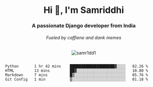 <h1 align="center">Hi 👋, I'm Samriddhi</h1>
<h3 align="center">A passionate Django developer from India</h3>
<h6 align="center">Fueled by caffiene and dank memes</h6>

<p align="center"> <img src="https://komarev.com/ghpvc/?username=samr1dd1&label=Profile%20views&color=0e75b6&style=flat" alt="samr1dd1" /> </p>
<p align="center"> <a href="https://twitter.com/" target="blank"><img src="https://img.shields.io/twitter/follow/?logo=twitter&style=for-the-badge" alt="" /></a> </p>

<!--START_SECTION:waka-->
```text
Python       1 hr 42 mins    ████████████████████▓░░░░   82.26 % 
HTML         13 mins         ██▓░░░░░░░░░░░░░░░░░░░░░░   10.80 % 
Markdown     7 mins          █▒░░░░░░░░░░░░░░░░░░░░░░░   05.76 % 
Git Config   1 min           ▒░░░░░░░░░░░░░░░░░░░░░░░░   01.18 % 
```
<!--END_SECTION:waka-->


